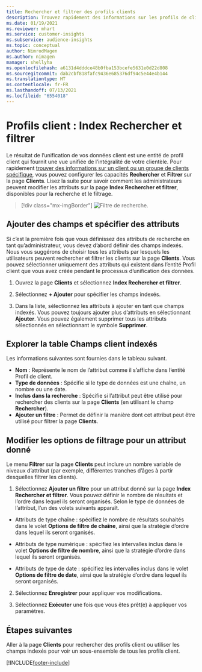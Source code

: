 ```yaml
---
title: Rechercher et filtrer des profils clients
description: Trouvez rapidement des informations sur les profils de clients unifiés et filtrez les attributs spécifiés.
ms.date: 01/19/2021
ms.reviewer: mhart
ms.service: customer-insights
ms.subservice: audience-insights
ms.topic: conceptual
author: NimrodMagen
ms.author: nimagen
manager: shellyha
ms.openlocfilehash: a6131d4dddce48b0fba153bcefe5631e0d22d808
ms.sourcegitcommit: dab2cbf818fafc9436e685376df94c5e44e4b144
ms.translationtype: HT
ms.contentlocale: fr-FR
ms.lasthandoff: 07/13/2021
ms.locfileid: "6554018"
---
```

# <a name="customer-profiles-search--filter-index"></a>Profils client : Index Rechercher et filtrer

Le résultat de l’unification de vos données client est une entité de profil client qui fournit une vue unifiée de l’intégralité de votre clientèle. Pour rapidement [trouver des informations sur un client ou un groupe de clients spécifique](customer-profiles.md), vous pouvez configurer les capacités **Rechercher** et **Filtrer** sur la page **Clients**. Lisez la suite pour savoir comment les administrateurs peuvent modifier les attributs sur la page **Index Rechercher et filtrer**, disponibles pour la recherche et le filtrage.

> [!div class="mx-imgBorder"]
> ![Filtre de recherche.](media/search-filter.png "Filtre de recherche")

## <a name="add-fields-and-specify-attributes"></a>Ajouter des champs et spécifier des attributs

Si c’est la première fois que vous définissez des attributs de recherche en tant qu’administrateur, vous devez d’abord définir des champs indexés. Nous vous suggérons de choisir tous les attributs par lesquels les utilisateurs peuvent rechercher et filtrer les clients sur la page **Clients**. Vous pouvez sélectionner uniquement des attributs qui existent dans l’entité Profil client que vous avez créée pendant le processus d’unification des données.

1. Ouvrez la page **Clients** et sélectionnez **Index Rechercher et filtrer**.

2. Sélectionnez **+ Ajouter** pour spécifier les champs indexés.

3. Dans la liste, sélectionnez les attributs à ajouter en tant que champs indexés. Vous pouvez toujours ajouter plus d’attributs en sélectionnant **Ajouter**. Vous pouvez également supprimer tous les attributs sélectionnés en sélectionnant le symbole **Supprimer**.

## <a name="explore-the-indexed-customer-fields-table"></a>Explorer la table Champs client indexés

Les informations suivantes sont fournies dans le tableau suivant.

- **Nom** : Représente le nom de l’attribut comme il s’affiche dans l’entité Profil de client.
- **Type de données** : Spécifie si le type de données est une chaîne, un nombre ou une date.
- **Inclus dans la recherche** : Spécifie si l’attribut peut être utilisé pour rechercher des clients sur la page **Clients** (en utilisant le champ **Rechercher**).
- **Ajouter un filtre** : Permet de définir la manière dont cet attribut peut être utilisé pour filtrer la page **Clients**.

## <a name="editing-filtering-options-for-a-given-attribute"></a>Modifier les options de filtrage pour un attribut donné

Le menu **Filtrer** sur la page **Clients** peut inclure un nombre variable de niveaux d’attribut (par exemple, différentes tranches d’âges à partir desquelles filtrer les clients).

1. Sélectionnez **Ajouter un filtre** pour un attribut donné sur la page **Index Rechercher et filtrer**. Vous pouvez définir le nombre de résultats et l’ordre dans lequel ils seront organisés. Selon le type de données de l’attribut, l’un des volets suivants apparaît.

- Attributs de type chaîne : spécifiez le nombre de résultats souhaités dans le volet **Options de filtre de chaîne**, ainsi que la stratégie d’ordre dans lequel ils seront organisés.

- Attributs de type numérique : spécifiez les intervalles inclus dans le volet **Options de filtre de nombre**, ainsi que la stratégie d’ordre dans lequel ils seront organisés.

- Attributs de type de date : spécifiez les intervalles inclus dans le volet **Options de filtre de date**, ainsi que la stratégie d’ordre dans lequel ils seront organisés.

2. Sélectionnez **Enregistrer** pour appliquer vos modifications.

3. Sélectionnez **Exécuter** une fois que vous êtes prêt(e) à appliquer vos paramètres.

## <a name="next-steps"></a>Étapes suivantes

Aller à la page **Clients** pour rechercher des profils client ou utiliser les champs indexés pour voir un sous-ensemble de tous les profils client.


[!INCLUDE[footer-include](../includes/footer-banner.md)]